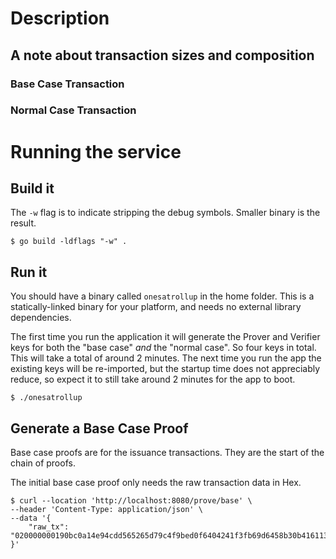 # Description 

## A note about transaction sizes and composition

### Base Case Transaction 

### Normal Case Transaction

# Running the service

## Build it
The `-w` flag is to indicate stripping the debug symbols. Smaller binary is the result. 
```shell
$ go build -ldflags "-w" . 
```

## Run it
You should have a binary called `onesatrollup` in the home folder. This is a statically-linked 
binary for your platform, and needs no external library dependencies. 

The first time you run the application it will generate the Prover and Verifier keys for both 
the "base case" *and* the "normal case". So four keys in total. This will take a total of 
around 2 minutes. 
The next time you run the app the existing keys will be re-imported, but the startup time
does not appreciably reduce, so expect it to still take around 2 minutes for the app to boot. 
```shell
$ ./onesatrollup
```

## Generate a Base Case Proof
Base case proofs are for the issuance transactions. They are the start
of the chain of proofs.

The initial base case proof only needs the raw transaction data in Hex. 

```shell
$ curl --location 'http://localhost:8080/prove/base' \
--header 'Content-Type: application/json' \
--data '{
    "raw_tx": "020000000190bc0a14e94cdd565265d79c4f9bed0f6404241f3fb69d6458b30b41611317f7000000004847304402204e643ff6ed0e3c3e1e83f3e2c74a9d0613849bb624c1d12351f1152cf91ebc1f02205deaa38e3f8f8e43d1979f999c03ffa65b9087c1a6545ecffa2b7898c042bcb241feffffff0200ca9a3b000000001976a914662db6c1a68cdf035bfb9c6580550eb3520caa9d88ac40276bee000000001976a9142dbbeab87bd7a8fca8b2761e5d798dfd76d5af4988ac6f000000"
}'
```